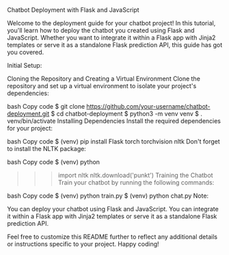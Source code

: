 Chatbot Deployment with Flask and JavaScript

Welcome to the deployment guide for your chatbot project! In this tutorial, you'll learn how to deploy the chatbot you created using Flask and JavaScript. Whether you want to integrate it within a Flask app with Jinja2 templates or serve it as a standalone Flask prediction API, this guide has got you covered.

Initial Setup:

Cloning the Repository and Creating a Virtual Environment
Clone the repository and set up a virtual environment to isolate your project's dependencies:

bash
Copy code
$ git clone https://github.com/your-username/chatbot-deployment.git
$ cd chatbot-deployment
$ python3 -m venv venv
$ . venv/bin/activate
Installing Dependencies
Install the required dependencies for your project:

bash
Copy code
$ (venv) pip install Flask torch torchvision nltk
Don't forget to install the NLTK package:

bash
Copy code
$ (venv) python
>>> import nltk
>>> nltk.download('punkt')
Training the Chatbot
Train your chatbot by running the following commands:

bash
Copy code
$ (venv) python train.py
$ (venv) python chat.py
Note:

You can deploy your chatbot using Flask and JavaScript. You can integrate it within a Flask app with Jinja2 templates or serve it as a standalone Flask prediction API.

Feel free to customize this README further to reflect any additional details or instructions specific to your project. Happy coding!
